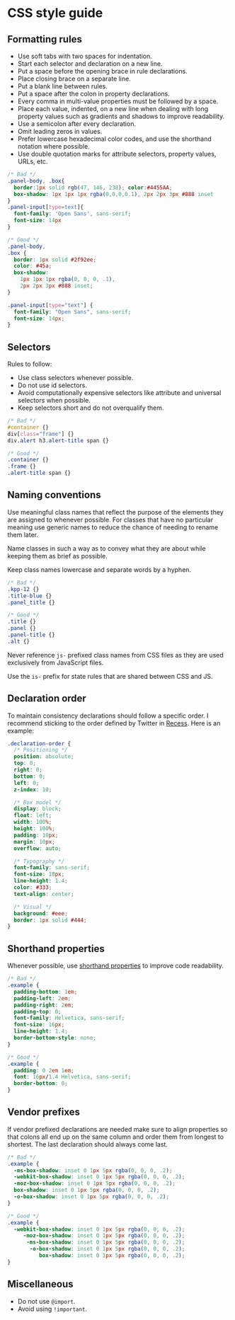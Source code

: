 # CSS style guide #

## Formatting rules ##

+ Use soft tabs with two spaces for indentation.
+ Start each selector and declaration on a new line.
+ Put a space before the opening brace in rule declarations.
+ Place closing brace on a separate line.
+ Put a blank line between rules.
+ Put a space after the colon in property declarations.
+ Every comma in multi-value properties must be followed by a space.
+ Place each value, indented, on a new line when dealing with long property values such as gradients and shadows to improve readability.
+ Use a semicolon after every declaration.
+ Omit leading zeros in values.
+ Prefer lowercase hexadecimal color codes, and use the shorthand notation where possible.
+ Use double quotation marks for attribute selectors, property values, URLs, etc.

```css
/* Bad */
.panel-body, .box{
  border:1px solid rgb(47, 146, 238); color:#4455AA;
  box-shadow: 1px 1px 1px rgba(0,0,0,0.1), 2px 2px 3px #888 inset
}
.panel-input[type=text]{
  font-family: 'Open Sans', sans-serif;
  font-size: 14px
}

/* Good */
.panel-body,
.box {
  border: 1px solid #2f92ee;
  color: #45a;
  box-shadow: 
    1px 1px 1px rgba(0, 0, 0, .1),
    2px 2px 3px #888 inset;
}

.panel-input[type="text"] {
  font-family: "Open Sans", sans-serif;
  font-size: 14px;
}
```


## Selectors ##

Rules to follow:

+ Use class selectors whenever possible.
+ Do not use id selectors.
+ Avoid computationally expensive selectors like attribute and universal selectors when possible.
+ Keep selectors short and do not overqualify them.

```css
/* Bad */
#container {}
div[class="frame"] {}
div.alert h3.alert-title span {}

/* Good */
.container {}
.frame {}
.alert-title span {}
```


## Naming conventions ##

Use meaningful class names that reflect the purpose of the elements they are assigned to whenever possible. For classes that have no particular meaning use generic names to reduce the chance of needing to rename them later.

Name classes in such a way as to convey what they are about while keeping them as brief as possible.

Keep class names lowercase and separate words by a hyphen.

```css
/* Bad */
.kpp-12 {}
.title-blue {}
.panel_title {}

/* Good */
.title {}
.panel {}
.panel-title {}
.alt {}  
```

Never reference `js-` prefixed class names from CSS files as they are used exclusively from JavaScript files.

Use the `is-` prefix for state rules that are shared between CSS and JS.


## Declaration order ##

To maintain consistency declarations should follow a specific order. I recommend sticking to the order defined by Twitter in [Recess][order]. Here is an example:

```css
.declaration-order {
  /* Positioning */
  position: absolute;
  top: 0;
  right: 0;
  bottom: 0;
  left: 0;
  z-index: 10;

  /* Box model */
  display: block;
  float: left;
  width: 100%;
  height: 100%;
  padding: 10px;
  margin: 10px;
  overflow: auto;

  /* Typography */
  font-family: sans-serif;
  font-size: 18px;
  line-height: 1.4;
  color: #333;
  text-align: center;

  /* Visual */
  background: #eee;
  border: 1px solid #444;
}
```


## Shorthand properties ##

Whenever possible, use [shorthand properties][shorthand] to improve code readability.

```css
/* Bad */
.example {
  padding-bottom: 1em;
  padding-left: 2em;
  padding-right: 2em;
  padding-top: 0;
  font-family: Helvetica, sans-serif;
  font-size: 16px;
  line-height: 1.4;
  border-bottom-style: none;
}

/* Good */
.example {
  padding: 0 2em 1em;
  font: 16px/1.4 Helvetica, sans-serif;
  border-bottom: 0;
}
```


## Vendor prefixes ##

If vendor prefixed declarations are needed make sure to align properties so that colons all end up on the same column and order them from longest to shortest. The last declaration should always come last.

```css
/* Bad */
.example {
  -ms-box-shadow: inset 0 1px 5px rgba(0, 0, 0, .2);
  -webkit-box-shadow: inset 0 1px 5px rgba(0, 0, 0, .2);
  -moz-box-shadow: inset 0 1px 5px rgba(0, 0, 0, .2);
  box-shadow: inset 0 1px 5px rgba(0, 0, 0, .2);
  -o-box-shadow: inset 0 1px 5px rgba(0, 0, 0, .2);
}

/* Good */
.example {
  -webkit-box-shadow: inset 0 1px 5px rgba(0, 0, 0, .2);
     -moz-box-shadow: inset 0 1px 5px rgba(0, 0, 0, .2);
      -ms-box-shadow: inset 0 1px 5px rgba(0, 0, 0, .2);
       -o-box-shadow: inset 0 1px 5px rgba(0, 0, 0, .2);
          box-shadow: inset 0 1px 5px rgba(0, 0, 0, .2);
}
```



## Miscellaneous ##

+ Do not use `@import`.
+ Avoid using `!important`.

[shorthand]: https://developer.mozilla.org/en-US/docs/Web/CSS/Shorthand_properties
[order]: https://github.com/twitter/recess/blob/master/lib/lint/strict-property-order.js#L36
